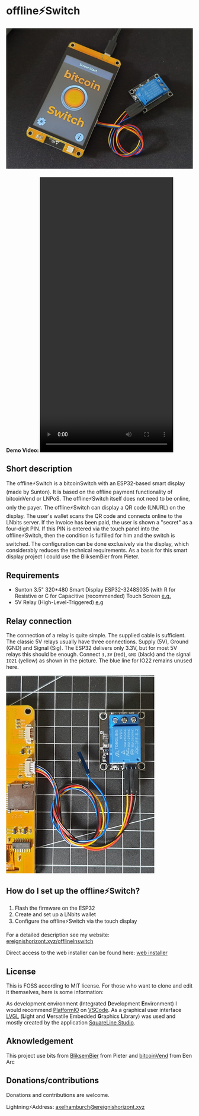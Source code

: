 # offline⚡️Switch

<!--- ![offline⚡️Switch](./doc/main.jpg)--->

<img src="./doc/main.jpg" width="700">

<!--- ![offline⚡️Switch]  --->

#### Demo Video: <video width="360" height="740" controls autoplay>

<source src="https://ereignishorizont.xyz/vids/offlineLNSwitch-DemoVideo.mp4" type=video/mp4>
</video>

## Short description

The offline⚡️Switch is a bitcoinSwitch with an ESP32-based smart display (made by Sunton). It is based on the offline payment functionality of bitcoinVend or LNPoS. The offline⚡️Switch itself does not need to be online, only the payer. The offline⚡️Switch can display a QR code (LNURL) on the display. The user's wallet scans the QR code and connects online to the LNbits server. If the Invoice has been paid, the user is shown a "secret" as a four-digit PIN. If this PIN is entered via the touch panel into the offline⚡️Switch, then the condition is fulfilled for him and the switch is switched. The configuration can be done exclusively via the display, which considerably reduces the technical requirements. As a basis for this smart display project I could use the BliksemBier from Pieter.

## Requirements

- Sunton 3.5" 320\*480 Smart Display ESP32-3248S035 (with R for Resistive or C for Capacitive (recommended) Touch Screen [e.g.](https://de.aliexpress.com/item/1005004632953455.html)
- 5V Relay (High-Level-Triggered) [e.g](https://www.az-delivery.de/products/relais-modul)

## Relay connection

The connection of a relay is quite simple. The supplied cable is sufficient. The classic 5V relays usually have three connections. Supply (5V), Ground (GND) and Signal (Sig). The ESP32 delivers only 3.3V, but for most 5V relays this should be enough. Connect `3,3V` (red), `GND` (black) and the signal `IO21` (yellow) as shown in the picture. The blue line for IO22 remains unused here.

<img src="./doc/relay.jpg" width="400">

## How do I set up the offline⚡️Switch?

1. Flash the firmware on the ESP32
2. Create and set up a LNbits wallet
3. Configure the offline⚡️Switch via the touch display

For a detailed description see my website: [ereignishorizont.xyz/offlinelnswitch](https://ereignishorizont.xyz/offlinelnswitch/en/)

Direct access to the web installer can be found here: [web installer](https://ereignishorizont.xyz/installer/offlineLNSwitch/index.html)

## License

This is FOSS according to MIT license. For those who want to clone and edit it themselves, here is some information:

As development environment (**I**ntegrated **D**evelopment **E**nvironment) I would recommend [PlatformIO](https://platformio.org/platformio-ide) on [VSCode](https://code.visualstudio.com/). As a graphical user interface [LVGL](https://lvgl.io/) (**L**ight and **V**ersatile Embedded **G**raphics **L**ibrary) was used and mostly created by the application [SquareLine Studio](https://squareline.io/).

## Aknowledgement

This project use bits from
[BliksemBier](https://github.com/pieterjm/BliksemBier) from Pieter and
[bitcoinVend](https://github.com/arcbtc/bitcoinVend) from Ben Arc

## Donations/contributions

Donations and contributions are welcome.

Lightning⚡Address: <axelhamburch@ereignishorizont.xyz>
